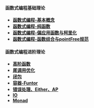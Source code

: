#### 函数式编程基础理论
- **[函数式编程-基本概念](https://github.com/4lQuiorrA/FE_Journey/blob/master/JS/js_advanced/%E5%87%BD%E6%95%B0%E5%BC%8F%E7%BC%96%E7%A8%8B/%E5%87%BD%E6%95%B0%E5%BC%8F%E7%BC%96%E7%A8%8B-%E5%9F%BA%E6%9C%AC%E6%A6%82%E5%BF%B5.md)**
- **[函数式编程-纯函数](https://github.com/4lQuiorrA/FE_Journey/blob/master/JS/js_advanced/%E5%87%BD%E6%95%B0%E5%BC%8F%E7%BC%96%E7%A8%8B/%E7%BA%AF%E5%87%BD%E6%95%B0.md)**
- **[函数式编程-偏应用函数与柯里化](https://github.com/4lQuiorrA/FE_Journey/blob/master/JS/js_advanced/%E5%87%BD%E6%95%B0%E5%BC%8F%E7%BC%96%E7%A8%8B/%E5%81%8F%E5%BA%94%E7%94%A8%E5%87%BD%E6%95%B0%E4%B8%8E%E5%87%BD%E6%95%B0%E6%9F%AF%E9%87%8C%E5%8C%96.md)**
- **[函数式编程-函数组合与pointFree规范](https://github.com/4lQuiorrA/FE_Journey/tree/master/JS/js_advanced/%E5%87%BD%E6%95%B0%E5%BC%8F%E7%BC%96%E7%A8%8B/%E5%87%BD%E6%95%B0%E7%BB%84%E5%90%88.md)**

#### 函数式编程进阶理论

- **[高阶函数]()**
- **[尾调用优化]()**
- **[闭包]()**
- **[容器-Funtor]()**
- **[错误处理、Either、AP]()**
- **[IO]()**
- **[Monad]()**
